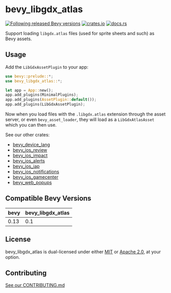 # bevy_libgdx_atlas

[![Following released Bevy versions](https://img.shields.io/badge/Bevy%20tracking-released%20version-lightblue)](https://bevyengine.org/learn/quick-start/plugin-development/#main-branch-tracking)
[![crates.io](https://img.shields.io/crates/v/bevy_libgdx_atlas)](https://crates.io/crates/bevy_libgdx_atlas)
[![docs.rs](https://docs.rs/bevy_libgdx_atlas/badge.svg)](https://docs.rs/bevy_libgdx_atlas)



Support loading `libgdx.atlas` files (used for sprite sheets and such) as Bevy assets.

## Usage

Add the `LibGdxAssetPlugin` to your app:

```rust
use bevy::prelude::*;
use bevy_libgdx_atlas::*;

let app = App::new();
app.add_plugins(MinimalPlugins);
app.add_plugins(AssetPlugin::default());
app.add_plugins(LibGdxAssetPlugin);
```

Now when you load files with the `.libgdx.atlas` extension through the asset server, or even `bevy_asset_loader`, they will load as a `LibGdxAtlasAsset` which you can then use.

See our other crates:
- [bevy_device_lang](https://github.com/rustunit/bevy_device_lang)
- [bevy_ios_review](https://github.com/rustunit/bevy_ios_review)
- [bevy_ios_impact](https://github.com/rustunit/bevy_ios_impact)
- [bevy_ios_alerts](https://github.com/rustunit/bevy_ios_alerts)
- [bevy_ios_iap](https://github.com/rustunit/bevy_ios_iap)
- [bevy_ios_notifications](https://github.com/rustunit/bevy_ios_notifications)
- [bevy_ios_gamecenter](https://github.com/rustunit/bevy_ios_gamecenter)
- [bevy_web_popups](https://github.com/rustunit/bevy_web_popups)

## Compatible Bevy Versions

|bevy|bevy_libgdx_atlas|
|-|-|
|0.13|0.1|

## License

bevy_libgdx_atlas is dual-licensed under either [MIT](https://opensource.org/license/MIT) or [Apache 2.0](https://www.apache.org/licenses/LICENSE-2.0), at your option.

## Contributing

[See our CONTRIBUTING.md](/CONTRIBUTING.md)
